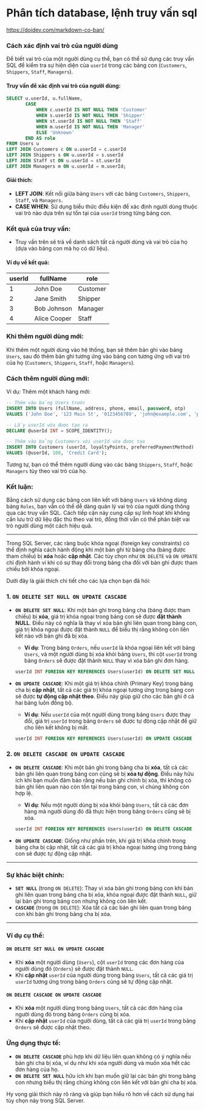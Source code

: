 # Phân tích database, lệnh truy vấn sql

<https://doidev.com/markdown-co-ban/>

### Cách xác định vai trò của người dùng
Để biết vai trò của một người dùng cụ thể, bạn có thể sử dụng các truy vấn SQL để kiểm tra sự hiện diện của `userId` trong các bảng con (`Customers`, `Shippers`, `Staff`, `Managers`).

#### Truy vấn để xác định vai trò của người dùng:

```sql
SELECT u.userId, u.fullName, 
       CASE 
           WHEN c.userId IS NOT NULL THEN 'Customer'
           WHEN s.userId IS NOT NULL THEN 'Shipper'
           WHEN st.userId IS NOT NULL THEN 'Staff'
           WHEN m.userId IS NOT NULL THEN 'Manager'
           ELSE 'Unknown'
       END AS role
FROM Users u
LEFT JOIN Customers c ON u.userId = c.userId
LEFT JOIN Shippers s ON u.userId = s.userId
LEFT JOIN Staff st ON u.userId = st.userId
LEFT JOIN Managers m ON u.userId = m.userId;
```

#### Giải thích:
- **LEFT JOIN**: Kết nối giữa bảng `Users` với các bảng `Customers`, `Shippers`, `Staff`, và `Managers`.
- **CASE WHEN**: Sử dụng biểu thức điều kiện để xác định người dùng thuộc vai trò nào dựa trên sự tồn tại của `userId` trong từng bảng con.

### Kết quả của truy vấn:
- Truy vấn trên sẽ trả về danh sách tất cả người dùng và vai trò của họ (dựa vào bảng con mà họ có dữ liệu).

#### Ví dụ về kết quả:

| userId | fullName      | role     |
|--------|---------------|----------|
| 1      | John Doe      | Customer |
| 2      | Jane Smith    | Shipper  |
| 3      | Bob Johnson   | Manager  |
| 4      | Alice Cooper  | Staff    |

### Khi thêm người dùng mới:
Khi thêm một người dùng vào hệ thống, bạn sẽ thêm bản ghi vào bảng `Users`, sau đó thêm bản ghi tương ứng vào bảng con tương ứng với vai trò của họ (`Customers`, `Shippers`, `Staff`, hoặc `Managers`).

### Cách thêm người dùng mới:
Ví dụ: Thêm một khách hàng mới:

```sql
-- Thêm vào bảng Users trước
INSERT INTO Users (fullName, address, phone, email, password, otp) 
VALUES ('John Doe', '123 Main St', '0123456789', 'john@example.com', 'password123', '123456');

-- Lấy userId vừa được tạo ra
DECLARE @userId INT = SCOPE_IDENTITY();

-- Thêm vào bảng Customers với userId vừa được tạo
INSERT INTO Customers (userId, loyaltyPoints, preferredPaymentMethod) 
VALUES (@userId, 100, 'Credit Card');
```

Tương tự, bạn có thể thêm người dùng vào các bảng `Shippers`, `Staff`, hoặc `Managers` tùy theo vai trò của họ.

### Kết luận:
Bằng cách sử dụng các bảng con liên kết với bảng `Users` và không dùng bảng `Roles`, bạn vẫn có thể dễ dàng quản lý vai trò của người dùng thông qua các truy vấn SQL. Cách tiếp cận này cung cấp sự linh hoạt khi không cần lưu trữ dữ liệu đặc thù theo vai trò, đồng thời vẫn có thể phân biệt vai trò người dùng một cách hiệu quả.

---

Trong SQL Server, các ràng buộc khóa ngoại (foreign key constraints) có thể định nghĩa cách hành động khi một bản ghi từ bảng cha (bảng được tham chiếu) bị **xóa** hoặc **cập nhật**. Các tùy chọn như `ON DELETE` và `ON UPDATE` chỉ định hành vi khi có sự thay đổi trong bảng cha đối với bản ghi được tham chiếu bởi khóa ngoại.

Dưới đây là giải thích chi tiết cho các lựa chọn bạn đã hỏi:

### 1. `ON DELETE SET NULL ON UPDATE CASCADE`

- **`ON DELETE SET NULL`**: Khi một bản ghi trong bảng cha (bảng được tham chiếu) bị **xóa**, giá trị khóa ngoại trong bảng con sẽ được **đặt thành NULL**. Điều này có nghĩa là thay vì xóa bản ghi liên quan trong bảng con, giá trị khóa ngoại được đặt thành `NULL` để biểu thị rằng không còn liên kết nào với bản ghi đã bị xóa.

  - **Ví dụ**: Trong bảng `Orders`, nếu `userId` là khóa ngoại liên kết với bảng `Users`, và một người dùng bị xóa khỏi bảng `Users`, thì cột `userId` trong bảng `Orders` sẽ được đặt thành `NULL` thay vì xóa bản ghi đơn hàng.

  ```sql
  userId INT FOREIGN KEY REFERENCES Users(userId) ON DELETE SET NULL
  ```

- **`ON UPDATE CASCADE`**: Khi một giá trị khóa chính (Primary Key) trong bảng cha bị **cập nhật**, tất cả các giá trị khóa ngoại tương ứng trong bảng con sẽ được **tự động cập nhật theo**. Điều này giúp giữ cho các bản ghi ở cả hai bảng luôn đồng bộ.

  - **Ví dụ**: Nếu `userId` của một người dùng trong bảng `Users` được thay đổi, giá trị `userId` trong bảng `Orders` sẽ được tự động cập nhật để giữ cho liên kết không bị mất.

  ```sql
  userId INT FOREIGN KEY REFERENCES Users(userId) ON UPDATE CASCADE
  ```

### 2. `ON DELETE CASCADE ON UPDATE CASCADE`

- **`ON DELETE CASCADE`**: Khi một bản ghi trong bảng cha bị **xóa**, tất cả các bản ghi liên quan trong bảng con cũng sẽ bị **xóa tự động**. Điều này hữu ích khi bạn muốn đảm bảo rằng nếu bản ghi chính bị xóa, thì không có bản ghi liên quan nào còn tồn tại trong bảng con, vì chúng không còn hợp lệ.

  - **Ví dụ**: Nếu một người dùng bị xóa khỏi bảng `Users`, tất cả các đơn hàng mà người dùng đó đã thực hiện trong bảng `Orders` cũng sẽ bị xóa.

  ```sql
  userId INT FOREIGN KEY REFERENCES Users(userId) ON DELETE CASCADE
  ```

- **`ON UPDATE CASCADE`**: Giống như phần trên, khi giá trị khóa chính trong bảng cha bị cập nhật, tất cả các giá trị khóa ngoại tương ứng trong bảng con sẽ được tự động cập nhật.

---

### Sự khác biệt chính:
- **`SET NULL`** (trong `ON DELETE`): Thay vì xóa bản ghi trong bảng con khi bản ghi liên quan trong bảng cha bị xóa, khóa ngoại được đặt thành `NULL`, giữ lại bản ghi trong bảng con nhưng không còn liên kết.
- **`CASCADE`** (trong `ON DELETE`): Xóa tất cả các bản ghi liên quan trong bảng con khi bản ghi trong bảng cha bị xóa.

---

### Ví dụ cụ thể:

#### `ON DELETE SET NULL ON UPDATE CASCADE`
- Khi **xóa** một người dùng (`Users`), cột `userId` trong các đơn hàng của người dùng đó (`Orders`) sẽ được đặt thành `NULL`.
- Khi **cập nhật** `userId` của người dùng trong bảng `Users`, tất cả các giá trị `userId` tương ứng trong bảng `Orders` cũng sẽ tự động cập nhật.

#### `ON DELETE CASCADE ON UPDATE CASCADE`
- Khi **xóa** một người dùng trong bảng `Users`, tất cả các đơn hàng của người dùng đó trong bảng `Orders` cũng bị xóa.
- Khi **cập nhật** `userId` của người dùng, tất cả các giá trị `userId` trong bảng `Orders` sẽ được cập nhật theo.

### Ứng dụng thực tế:
- **`ON DELETE CASCADE`** phù hợp khi dữ liệu liên quan không có ý nghĩa nếu bản ghi cha bị xóa, ví dụ như khi xóa người dùng và muốn xóa hết các đơn hàng của họ.
- **`ON DELETE SET NULL`** hữu ích khi bạn muốn giữ lại các bản ghi trong bảng con nhưng biểu thị rằng chúng không còn liên kết với bản ghi cha bị xóa.

Hy vọng giải thích này rõ ràng và giúp bạn hiểu rõ hơn về cách sử dụng hai tùy chọn này trong SQL Server.
